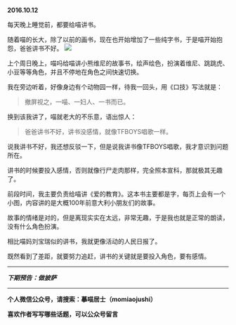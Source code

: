 **2016.10.12**

每天晚上睡觉前，都要给喵讲书。

随着喵的长大，除了以前的画书，现在也开始增加了一些纯字书，于是喵开始抱怨，爸爸讲书不好。
![](http://upload-images.jianshu.io/upload_images/51001-0083dc8170553d98.jpg?imageMogr2/auto-orient/strip%7CimageView2/2/w/1240)

上个周日晚上，喵吗给喵讲小熊维尼的故事书，绘声绘色，扮演着维尼、跳跳虎、小豆等等角色，并且不停地在角色之间快速切换。

我在旁边听着，好像身边有个动物园一样，待我一回头，用《口技》写法就是：
>撤屏视之，一喵、一妇人、一书而已。

换到该我讲了，喵就老大的不乐意，语出惊人：
>爸爸讲书不好，讲书没感情，就像TFBOYS唱歌一样。

说我讲书不好，我还想反驳一下，但是说我讲书像TFBOYS唱歌，我才意识到问题所在。

讲书的时候要投入感情，否则就像行尸走肉那样，完全照本宣科，那就极其无趣了。

前段时间，我主要负责给喵讲《爱的教育》。这本书主要都是字，每页上会有一个小图，内容讲的是大概100年前意大利小朋友们的故事。

故事的情绪是对的，但是离现实实在太远，非常无趣，于是我也就是正常的朗读，没有什么角色扮演。

相比喵妈刘宝瑞似的讲书，我就更像活动的人民日报了。

既然看到了差距，就要努力追赶，讲书的关键就是要投入角色，要有感情。

***

***下期预告：做披萨***

***

**个人微信公众号，请搜索：摹喵居士（momiaojushi）**

**喜欢作者写写哪些话题，可以公众号留言**